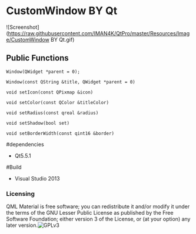 CustomWindow BY Qt
==================

![Screenshot](https://raw.githubusercontent.com/IMAN4K/QtPro/master/Resources/Image/CustomWindow BY Qt.gif)

## Public Functions

`Window(QWidget *parent = 0);`

`Window(const QString &title, QWidget *parent = 0)`

`void setIcon(const QPixmap &icon)`

`void setColor(const QColor &titleColor)`

`void setRadius(const qreal &radius)`

`void setShadow(bool set)`

`void setBorderWidth(const qint16 &border)`

#dependencies
* Qt5.5.1

#Build
* Visual Studio 2013

### Licensing

QML Material is free software; you can redistribute it and/or modify it under the terms of the GNU Lesser Public License as published by the Free Software Foundation; either version 3 of the License, or (at your option) any later version.![GPLv3](https://en.wikipedia.org/wiki/GNU_General_Public_License)
